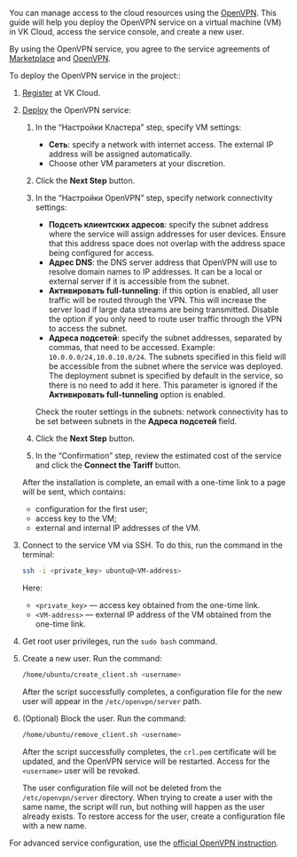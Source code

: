 You can manage access to the cloud resources using the [OpenVPN](https://msk.cloud.vk.com/app/mcs3723876490/services/marketplace/v2/apps/service/11bd457f-5006-4a5e-9aa3-e07586a487c2/v1_test/info/). This guide will help you deploy the OpenVPN service on a virtual machine (VM) in VK Cloud, access the service console, and create a new user.

By using the OpenVPN service, you agree to the service agreements of [Marketplace](/ru/additionals/start/legal/marketplace) and [OpenVPN](https://openvpn.net/legal/).

To deploy the OpenVPN service in the project::

1. [Register](/en/additionals/start/account-registration) at VK Cloud.
1. [Deploy](../../instructions/pr-instance-add/) the OpenVPN service:

   1. In the “Настройки Кластера” step, specify VM settings:

      - **Сеть**: specify a network with internet access. The external IP address will be assigned automatically.
      - Choose other VM parameters at your discretion.

   1. Click the **Next Step** button.
   1. In the “Настройки OpenVPN” step, specify network connectivity settings:

      - **Подсеть клиентских адресов**: specify the subnet address where the service will assign addresses for user devices. Ensure that this address space does not overlap with the address space being configured for access.
      - **Адрес DNS**: the DNS server address that OpenVPN will use to resolve domain names to IP addresses. It can be a local or external server if it is accessible from the subnet.
      - **Активировать full-tunneling**: if this option is enabled, all user traffic will be routed through the VPN. This will increase the server load if large data streams are being transmitted. Disable the option if you only need to route user traffic through the VPN to access the subnet.
      - **Адреса подсетей**: specify the subnet addresses, separated by commas, that need to be accessed. Example: `10.0.0.0/24,10.0.10.0/24`. The subnets specified in this field will be accessible from the subnet where the service was deployed. The deployment subnet is specified by default in the service, so there is no need to add it here. This parameter is ignored if the **Активировать full-tunneling** option is enabled.

      <warn>

      Check the router settings in the subnets: network connectivity has to be set between subnets in the **Адреса подсетей** field.

      </warn>

   1. Click the **Next Step** button.
   1.  In the “Confirmation” step, review the estimated cost of the service and click the **Connect the Tariff** button.

   After the installation is complete, an email with a one-time link to a page will be sent, which contains:

   - configuration for the first user;
   - access key to the VM;
   - external and internal IP addresses of the VM.

1. Connect to the service VM via SSH. To do this, run the command in the terminal:

   ```bash
   ssh -i <private_key> ubuntu@<VM-address>
   ```

   Here:

   - `<private_key>` — access key obtained from the one-time link.
   - `<VM-address>` — external IP address of the VM obtained from the one-time link.

1. Get root user privileges, run the `sudo bash` command.
1. Create a new user. Run the command:

   ```bash
   /home/ubuntu/create_client.sh <username>
   ```

   After the script successfully completes, a configuration file for the new user will appear in the `/etc/openvpn/server` path.
1. (Optional) Block the user. Run the command:

   ```bash
   /home/ubuntu/remove_client.sh <username>
   ```

   After the script successfully completes, the `crl.pem` certificate will be updated, and the OpenVPN service will be restarted. Access for the `<username>` user will be revoked.

   The user configuration file will not be deleted from the `/etc/openvpn/server` directory. When trying to create a user with the same name, the script will run, but nothing will happen as the user already exists. To restore access for the user, create a configuration file with a new name.

<info>

For advanced service configuration, use the [official OpenVPN instruction](https://openvpn.net/access-server-manual/introduction/).

</info>
